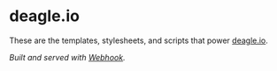deagle.io
=========

These are the templates, stylesheets, and scripts that power [deagle.io](http://deagle.io).

*Built and served with [Webhook](http://webhook.com).*
